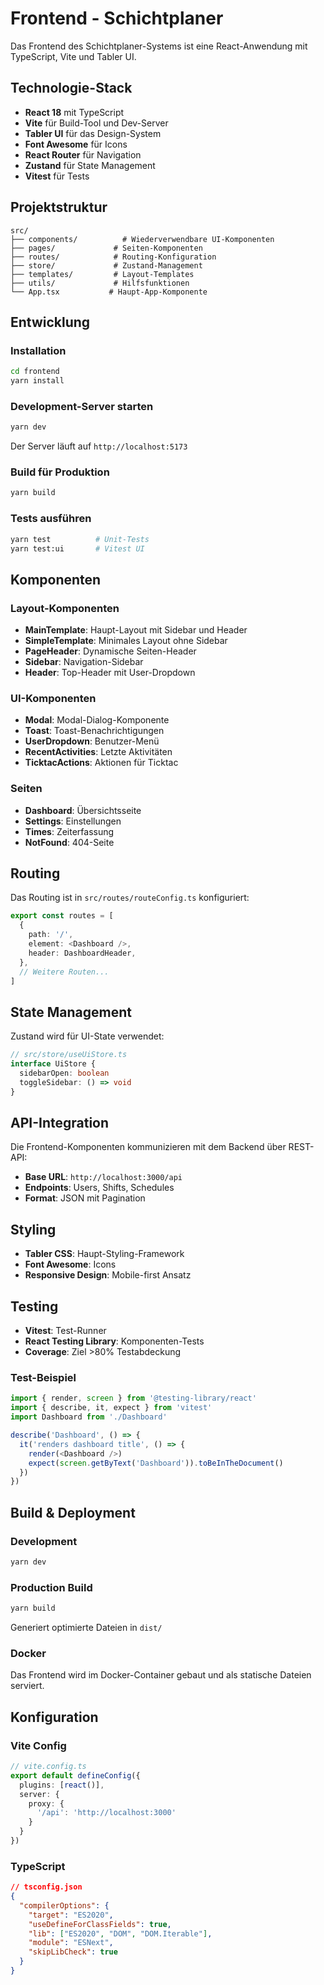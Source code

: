 # Frontend - Schichtplaner

Das Frontend des Schichtplaner-Systems ist eine React-Anwendung mit TypeScript, Vite und Tabler UI.

## Technologie-Stack

- **React 18** mit TypeScript
- **Vite** für Build-Tool und Dev-Server
- **Tabler UI** für das Design-System
- **Font Awesome** für Icons
- **React Router** für Navigation
- **Zustand** für State Management
- **Vitest** für Tests

## Projektstruktur

```
src/
├── components/          # Wiederverwendbare UI-Komponenten
├── pages/             # Seiten-Komponenten
├── routes/            # Routing-Konfiguration
├── store/             # Zustand-Management
├── templates/         # Layout-Templates
├── utils/             # Hilfsfunktionen
└── App.tsx           # Haupt-App-Komponente
```

## Entwicklung

### Installation
```bash
cd frontend
yarn install
```

### Development-Server starten
```bash
yarn dev
```
Der Server läuft auf `http://localhost:5173`

### Build für Produktion
```bash
yarn build
```

### Tests ausführen
```bash
yarn test          # Unit-Tests
yarn test:ui       # Vitest UI
```

## Komponenten

### Layout-Komponenten
- **MainTemplate**: Haupt-Layout mit Sidebar und Header
- **SimpleTemplate**: Minimales Layout ohne Sidebar
- **PageHeader**: Dynamische Seiten-Header
- **Sidebar**: Navigation-Sidebar
- **Header**: Top-Header mit User-Dropdown

### UI-Komponenten
- **Modal**: Modal-Dialog-Komponente
- **Toast**: Toast-Benachrichtigungen
- **UserDropdown**: Benutzer-Menü
- **RecentActivities**: Letzte Aktivitäten
- **TicktacActions**: Aktionen für Ticktac

### Seiten
- **Dashboard**: Übersichtsseite
- **Settings**: Einstellungen
- **Times**: Zeiterfassung
- **NotFound**: 404-Seite

## Routing

Das Routing ist in `src/routes/routeConfig.ts` konfiguriert:

```typescript
export const routes = [
  {
    path: '/',
    element: <Dashboard />,
    header: DashboardHeader,
  },
  // Weitere Routen...
]
```

## State Management

Zustand wird für UI-State verwendet:

```typescript
// src/store/useUiStore.ts
interface UiStore {
  sidebarOpen: boolean
  toggleSidebar: () => void
}
```

## API-Integration

Die Frontend-Komponenten kommunizieren mit dem Backend über REST-API:

- **Base URL**: `http://localhost:3000/api`
- **Endpoints**: Users, Shifts, Schedules
- **Format**: JSON mit Pagination

## Styling

- **Tabler CSS**: Haupt-Styling-Framework
- **Font Awesome**: Icons
- **Responsive Design**: Mobile-first Ansatz

## Testing

- **Vitest**: Test-Runner
- **React Testing Library**: Komponenten-Tests
- **Coverage**: Ziel >80% Testabdeckung

### Test-Beispiel
```typescript
import { render, screen } from '@testing-library/react'
import { describe, it, expect } from 'vitest'
import Dashboard from './Dashboard'

describe('Dashboard', () => {
  it('renders dashboard title', () => {
    render(<Dashboard />)
    expect(screen.getByText('Dashboard')).toBeInTheDocument()
  })
})
```

## Build & Deployment

### Development
```bash
yarn dev
```

### Production Build
```bash
yarn build
```
Generiert optimierte Dateien in `dist/`

### Docker
Das Frontend wird im Docker-Container gebaut und als statische Dateien serviert.

## Konfiguration

### Vite Config
```typescript
// vite.config.ts
export default defineConfig({
  plugins: [react()],
  server: {
    proxy: {
      '/api': 'http://localhost:3000'
    }
  }
})
```

### TypeScript
```json
// tsconfig.json
{
  "compilerOptions": {
    "target": "ES2020",
    "useDefineForClassFields": true,
    "lib": ["ES2020", "DOM", "DOM.Iterable"],
    "module": "ESNext",
    "skipLibCheck": true
  }
}
```
